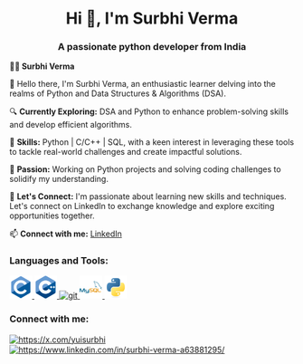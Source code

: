 <h1 align="center">Hi 👋, I'm Surbhi Verma</h1>
<h3 align="center">A passionate python developer from India</h3>

**👩‍💻 Surbhi Verma** 

 👋 Hello there, I'm Surbhi Verma, an enthusiastic learner delving into the realms of Python and Data Structures & Algorithms (DSA).<br>

 🔍 **Currently Exploring:** DSA and Python to enhance problem-solving skills and develop efficient algorithms.<br>

 💼 **Skills:** Python | C/C++ | SQL, with a keen interest in leveraging these tools to tackle real-world challenges and create impactful solutions.<br>

 🎨 **Passion:** Working on Python projects and solving coding challenges to solidify my understanding.<br>

 🌱 **Let's Connect:** I'm passionate about learning new skills and techniques. Let's connect on LinkedIn to exchange knowledge and explore exciting opportunities together.<br>

 📫 **Connect with me:** [LinkedIn](https://www.linkedin.com/in/surbhi-verma-a63881295/)<br>

 <h3 align="left">Languages and Tools:</h3>
<p align="left"> <a href="https://www.cprogramming.com/" target="_blank" rel="noreferrer"> <img src="https://raw.githubusercontent.com/devicons/devicon/master/icons/c/c-original.svg" alt="c" width="40" height="40"/> </a> <a href="https://www.w3schools.com/cpp/" target="_blank" rel="noreferrer"> <img src="https://raw.githubusercontent.com/devicons/devicon/master/icons/cplusplus/cplusplus-original.svg" alt="cplusplus" width="40" height="40"/> </a> <a href="https://git-scm.com/" target="_blank" rel="noreferrer"> <img src="https://www.vectorlogo.zone/logos/git-scm/git-scm-icon.svg" alt="git" width="40" height="40"/> </a> <a href="https://www.mysql.com/" target="_blank" rel="noreferrer"> <img src="https://raw.githubusercontent.com/devicons/devicon/master/icons/mysql/mysql-original-wordmark.svg" alt="mysql" width="40" height="40"/> </a> <a href="https://www.python.org" target="_blank" rel="noreferrer"> <img src="https://raw.githubusercontent.com/devicons/devicon/master/icons/python/python-original.svg" alt="python" width="40" height="40"/> </a> </p>

<h3 align="left">Connect with me:</h3>
<p align="left">
<a href="https://twitter.com/https://x.com/yuisurbhi" target="blank"><img align="center" src="https://raw.githubusercontent.com/rahuldkjain/github-profile-readme-generator/master/src/images/icons/Social/twitter.svg" alt="https://x.com/yuisurbhi" height="30" width="40" /></a>
<a href="https://linkedin.com/in/https://www.linkedin.com/in/surbhi-verma-a63881295/" target="blank"><img align="center" src="https://raw.githubusercontent.com/rahuldkjain/github-profile-readme-generator/master/src/images/icons/Social/linked-in-alt.svg" alt="https://www.linkedin.com/in/surbhi-verma-a63881295/" height="30" width="40" /></a>
</p>
